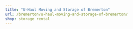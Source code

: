 ```yaml
---
title: "U-Haul Moving and Storage of Bremerton"
url: /bremerton/u-haul-moving-and-storage-of-bremerton/
shop: storage rental
---
```

